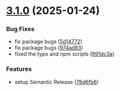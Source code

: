 # [3.1.0](https://github.com/TogetherCrew/mongo-lib/compare/v3.0.79...v3.1.0) (2025-01-24)

### Bug Fixes

- fix package bugs ([5d14772](https://github.com/TogetherCrew/mongo-lib/commit/5d147720a32e459477e8a93a4ba11a3449032ca7))
- fix package bugs ([974ad83](https://github.com/TogetherCrew/mongo-lib/commit/974ad839733d4a99d0a41a2ead652f7d4df044a5))
- fixed the typo and npm scripts ([991dc3a](https://github.com/TogetherCrew/mongo-lib/commit/991dc3a36848318dd7a309aeb884506b9797ee62))

### Features

- setup Semantic Release ([79d6fb6](https://github.com/TogetherCrew/mongo-lib/commit/79d6fb66f93e244a0d76bb09317221c01dfd051c))
